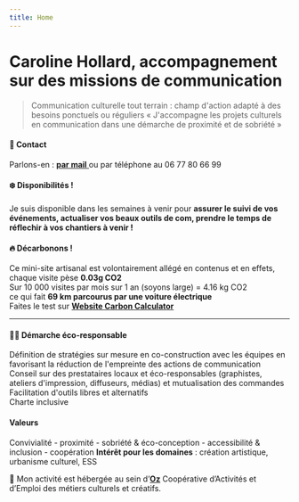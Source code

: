```yaml
---
title: Home
---
```


# Caroline Hollard, accompagnement sur des missions de communication

> Communication culturelle tout terrain : champ d'action adapté à des besoins ponctuels ou réguliers « J'accompagne les projets culturels en communication dans une démarche de proximité et de sobriété »

#### 💌 Contact
Parlons-en : <a href="mailto:caroline.hollard@proton.me"> **par mail** </a> ou par téléphone au 06 77 80 66 99

#### ❄️ Disponibilités !
Je suis disponible dans les semaines à venir pour **assurer le suivi de vos événements, actualiser vos beaux outils de com, prendre le temps de réflechir à vos chantiers à venir  !**

#### 🔥 Décarbonons ! 
Ce mini-site artisanal est volontairement allégé en contenus et en effets, chaque visite pèse **0.03g CO2**   
Sur 10 000 visites par mois sur 1 an (soyons large) = 4.16 kg CO2  
ce qui fait **69 km parcourus par une voiture électrique**  
Faites le test sur [**Website Carbon Calculator**](https://www.websitecarbon.com/ "Website Carbon Calculator") 

--------------

#### 🏄‍♀️ Démarche éco-responsable
Définition de stratégies sur mesure en co-construction avec les équipes en favorisant la réduction de l'empreinte des actions de communication  
Conseil sur des prestataires locaux et éco-responsables (graphistes, ateliers d'impression, diffuseurs, médias) et mutualisation des commandes  
Facilitation d'outils libres et alternatifs  
Charte inclusive  

#### Valeurs
Convivialité - proximité - sobriété & éco-conception - accessibilité & inclusion - coopération 
**Intérêt pour les domaines** : création artistique, urbanisme culturel, ESS

🎪 Mon activité est hébergée au sein d’[**Oz**](https://www.oz-coop.fr/ "Oz") Coopérative d’Activités et d’Emploi des métiers culturels et créatifs.
